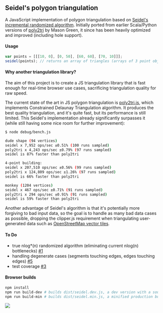 ## Seidel's polygon triangulation

A JavaScript implementation of polygon triangulation based on [Seidel's incremental randomized algorithm](https://www.cs.princeton.edu/courses/archive/fall05/cos528/handouts/A%20Simple%20and%20fast.pdf).
Initially ported from earlier Scala/Python versions of [poly2tri](https://code.google.com/p/poly2tri/) by Mason Green,
it since has been heavily optimized and improved (including hole support).

#### Usage

```js
var points = [[[10, 0], [0, 50], [60, 60], [70, 10]]];
seidel(points); // returns an array of triangles (arrays of 3 point objects each)
```

#### Why another triangulation library?

The aim of this project is to create a JS triangulation library that is fast enough for real-time browser use cases,
sacrificing triangulation quality for raw speed.

The current state of the art in JS polygon triangulation is [poly2tri.js](https://github.com/r3mi/poly2tri.js),
which implements Constrained Delaunay Triangulation algorithm. It produces the best quality triangulation,
and it's quite fast, but its performance is still limited. This Seidel's implementation already significantly surpasses
it (while still having some nice room for further improvement):

```bash
$ node debug/bench.js

dude shape (94 vertices)
seidel x 7,952 ops/sec ±0.51% (100 runs sampled)
poly2tri x 4,243 ops/sec ±0.79% (97 runs sampled)
seidel is 87% faster than poly2tri

4-point building:
seidel x 207,510 ops/sec ±0.56% (99 runs sampled)
poly2tri x 124,809 ops/sec ±1.26% (97 runs sampled)
seidel is 66% faster than poly2tri

monkey (1204 vertices)
seidel x 467 ops/sec ±0.71% (91 runs sampled)
poly2tri x 294 ops/sec ±0.91% (91 runs sampled)
seidel is 59% faster than poly2tri
```

Another advantage of Seidel's algorithm is that it's potentially more forgiving to bad input data, so the goal is to
handle as many bad data cases as possible, dropping the clipper.js requirement when triangulating user-generated data
such as [OpenStreetMap vector tiles](https://www.mapbox.com/blog/mapbox-gl-js/).


#### To Do

- true nlog*(n) randomized algorithm (eliminating current nlog(n) bottlenecks) [#1](https://github.com/mapbox/seidel/issues/1)
- handling degenerate cases (segments touching edges, edges touching edges) [#5](https://github.com/mapbox/seidel/issues/5)
- test coverage [#3](https://github.com/mapbox/seidel/issues/3)

#### Browser builds

```bash
npm install
npm run build-dev # builds dist/seidel.dev.js, a dev version with a source map
npm run build-min # builds dist/seidel.min.js, a minified production build
```

![](https://cloud.githubusercontent.com/assets/25395/3972752/a028e4c8-27e0-11e4-8bc6-134bd87f4655.png)

